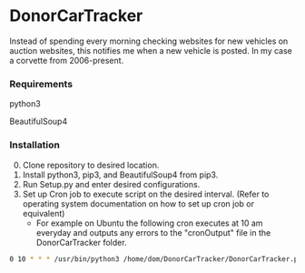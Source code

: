 # DonorCarTracker
Instead of spending every morning checking websites for new vehicles on auction websites, this notifies me when a new vehicle is posted. In my case a corvette from 2006-present.

### Requirements
python3

BeautifulSoup4

### Installation
0. Clone repository to desired location.
1. Install python3, pip3, and BeautifulSoup4 from pip3.
2. Run Setup.py and enter desired configurations.
3. Set up Cron job to execute script on the desired interval. (Refer to operating system documentation on how to set up cron job or equivalent)
    * For example on Ubuntu the following cron executes at 10 am everyday and outputs any errors to the "cronOutput" file in the DonorCarTracker folder.

```sh
0 10 * * * /usr/bin/python3 /home/dom/DonorCarTracker/DonorCarTracker.py > /home/dom/DonorCarTracker/cronOutput 
```

